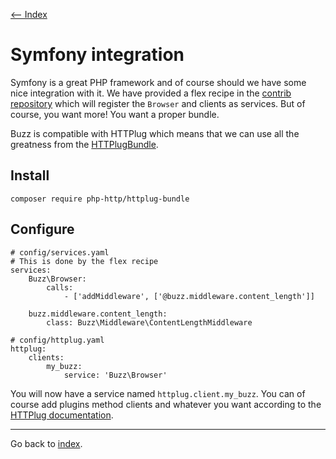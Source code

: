 [<-- Index](/doc/Readme.md)

# Symfony integration

Symfony is a great PHP framework and of course should we have some nice integration 
with it. We have provided a flex recipe in the [contrib repository](https://github.com/symfony/recipes-contrib) 
which will register the `Browser` and clients as services. But of course, you want
more! You want a proper bundle. 

Buzz is compatible with HTTPlug which means that we can use all the greatness from 
the [HTTPlugBundle](https://github.com/php-http/httplugbundle). 

## Install 

```
composer require php-http/httplug-bundle
```

## Configure

```
# config/services.yaml
# This is done by the flex recipe
services: 
    Buzz\Browser: 
        calls:
            - ['addMiddleware', ['@buzz.middleware.content_length']]
    
    buzz.middleware.content_length:
        class: Buzz\Middleware\ContentLengthMiddleware
```

```
# config/httplug.yaml
httplug:
    clients:
        my_buzz:
            service: 'Buzz\Browser' 
```

You will now have a service named `httplug.client.my_buzz`. You can of course add 
plugins method clients and whatever you want according to the 
[HTTPlug documentation](http://docs.php-http.org/en/latest/integrations/symfony-bundle.html).

---

Go back to [index](/doc/Readme.md).